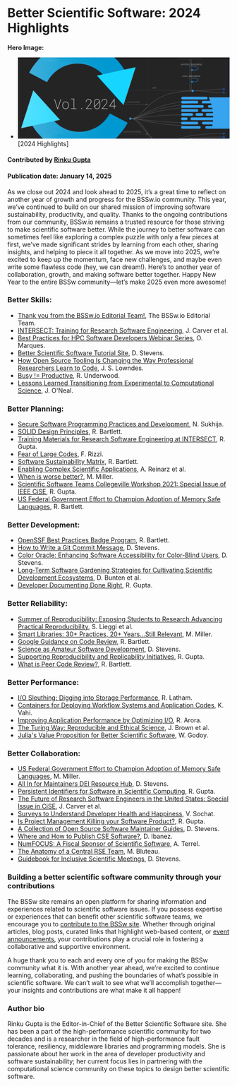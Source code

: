 # Better Scientific Software: 2024 Highlights

**Hero Image:**
- <img src="../../images/Blog_2501_YIR.png" />[2024 Highlights]

#### Contributed by [Rinku Gupta](https://github.com/rinkug "Rinku Gupta GitHub Profile")

#### Publication date: January 14, 2025

As we close out 2024 and look ahead to 2025, it’s a great time to reflect on another year of growth and progress for the BSSw.io community. 
This year, we’ve continued to build on our shared mission of improving software sustainability, productivity, and quality. 
Thanks to the ongoing contributions from our community, BSSw.io remains a trusted resource for those striving to make scientific software better.
While the journey to better software can sometimes feel like exploring a complex puzzle with only a few pieces at first, we’ve made significant strides by learning from each other, sharing insights, and helping to piece it all together. 
As we move into 2025, we’re excited to keep up the momentum, face new challenges, and maybe even write some flawless code (hey, we can dream!).
Here’s to another year of collaboration, growth, and making software better together. Happy New Year to the entire BSSw community—let’s make 2025 even more awesome!

### Better Skills:
* [Thank you from the BSSw.io Editorial Team!](https://bssw.io/blog_posts/thank-you-from-the-bssw-io-editorial-team), The BSSw.io Editorial Team.
* [INTERSECT: Training for Research Software Engineering](https://bssw.io/blog_posts/intersect-training-for-research-software-engineering), J. Carver et al.
* [Best Practices for HPC Software Developers Webinar Series](https://bssw.io/items/best-practices-for-hpc-software-developers-webinar-series), O. Marques.
* [Better Scientific Software Tutorial Site](https://bssw.io/items/better-scientific-software-tutorial-site), D. Stevens.
* [How Open Source Tooling Is Changing the Way Professional Researchers Learn to Code](https://bssw.io/blog_posts/how-open-source-tooling-is-changing-the-way-professional-researchers-learn-to-code), J. S. Lowndes.
* [Busy != Productive](https://bssw.io/blog_posts/busy-productive), R. Underwood.
* [Lessons Learned Transitioning from Experimental to Computational Science](https://bssw.io/blog_posts/lessons-learned-transitioning-from-experimental-to-computational-science), J. O'Neal.

### Better Planning:
* [Secure Software Programming Practices and Development](https://bssw.io/blog_posts/secure-software-programming-practices-and-development), N. Sukhija.
* [SOLID Design Principles](https://bssw.io/items/solid-design-principles), R. Bartlett.
* [Training Materials for Research Software Engineering at INTERSECT](https://bssw.io/items/training-materials-for-research-software-engineering-at-intersect), R. Gupta.
* [Fear of Large Codes](https://bssw.io/blog_posts/fear-of-large-codes), F. Rizzi.
* [Software Sustainability Matrix](https://bssw.io/items/software-sustainability-matrix), R. Bartlett.
* [Enabling Complex Scientific Applications](https://bssw.io/blog_posts/enabling-complex-scientific-applications), A. Reinarz et al.
* [When is worse better?](https://bssw.io/items/when-is-worse-better), M. Miller.
* [Scientific Software Teams Collegeville Workshop 2021: Special Issue of IEEE CiSE](https://bssw.io/items/scientific-software-teams-collegeville-workshop-2021-special-issue-of-ieee-cise), R. Gupta.
* [US Federal Government Effort to Champion Adoption of Memory Safe Languages](https://bssw.io/items/us-federal-government-effort-to-champion-adoption-of-memory-safe-languages), R. Bartlett.

### Better Development:
* [OpenSSF Best Practices Badge Program](https://bssw.io/blog_posts/openssf-best-practices-badge-program), R. Bartlett.
* [How to Write a Git Commit Message](https://bssw.io/items/how-to-write-a-git-commit-message), D. Stevens.
* [Color Oracle: Enhancing Software Accessibility for Color-Blind Users](https://bssw.io/items/color-oracle-enhancing-software-accessibility-for-color-blind-users), D. Stevens.
* [Long-Term Software Gardening Strategies for Cultivating Scientific Development Ecosystems](https://bssw.io/blog_posts/long-term-software-gardening-strategies-for-cultivating-scientific-development-ecosystems), D. Bunten et al.
* [Developer Documenting Done Right](https://bssw.io/items/developer-documenting-done-right), R. Gupta.

### Better Reliability:
* [Summer of Reproducibility: Exposing Students to Research Advancing Practical Reproducibility](https://bssw.io/blog_posts/summer-of-reproducibility-exposing-students-to-research-advancing-practical-reproducibility), S. Lieggi et al.
* [Smart Libraries: 30+ Practices, 20+ Years...Still Relevant](https://bssw.io/items/smart-libraries-30-practices-20-years-still-relevant), M. Miller.
* [Google Guidance on Code Review](https://bssw.io/items/google-guidance-on-code-review), R. Bartlett.
* [Science as Amateur Software Development](https://bssw.io/items/science-as-amateur-software-development), D. Stevens.
* [Supporting Reproducibility and Replicability Initiatives](https://bssw.io/items/supporting-reproducibility-and-replicability-initiatives), R. Gupta.
* [What is Peer Code Review?](https://bssw.io/items/what-is-peer-code-review), R. Bartlett.

### Better Performance:
* [I/O Sleuthing: Digging into Storage Performance](https://bssw.io/blog_posts/i-o-sleuthing-digging-into-storage-performance), R. Latham.
* [Containers for Deploying Workflow Systems and Application Codes](https://bssw.io/blog_posts/containers-for-deploying-workflow-systems-and-application-codes), K. Vahi.
* [Improving Application Performance by Optimizing I/O](https://bssw.io/blog_posts/improving-application-performance-by-optimizing-i-o), R. Arora.
* [The Turing Way: Reproducible and Ethical Science](https://bssw.io/items/the-turing-way-reproducible-and-ethical-science), J. Brown et al.
* [Julia's Value Proposition for Better Scientific Software](https://bssw.io/blog_posts/julia-s-value-proposition-for-better-scientific-software), W. Godoy.

### Better Collaboration:
* [US Federal Government Effort to Champion Adoption of Memory Safe Languages](https://bssw.io/items/us-federal-government-effort-to-champion-adoption-of-memory-safe-languages), M. Miller.
* [All In for Maintainers DEI Resource Hub](https://bssw.io/items/all-in-for-maintainers-dei-resource-hub), D. Stevens.
* [Persistent Identifiers for Software in Scientific Computing](https://bssw.io/items/persistent-identifiers-for-software-in-scientific-computing), R. Gupta.
* [The Future of Research Software Engineers in the United States: Special Issue in CiSE](https://bssw.io/blog_posts/the-future-of-research-software-engineers-in-the-united-states-special-issue-in-cise), J. Carver et al.
* [Surveys to Understand Developer Health and Happiness](https://bssw.io/blog_posts/surveys-to-understand-developer-health-and-happiness), V. Sochat.
* [Is Project Management Killing your Software Product?](https://bssw.io/items/is-project-management-killing-your-software-product), R. Gupta.
* [A Collection of Open Source Software Maintainer Guides](https://bssw.io/items/a-collection-of-open-source-software-maintainer-guides), D. Stevens.
* [Where and How to Publish CSE Software?](https://bssw.io/items/where-and-how-to-publish-cse-software), D. Ibanez.
* [NumFOCUS: A Fiscal Sponsor of Scientific Software](https://bssw.io/blog_posts/numfocus-a-fiscal-sponsor-of-scientific-software), A. Terrel.
* [The Anatomy of a Central RSE Team](https://bssw.io/blog_posts/the-anatomy-of-a-central-rse-team), M. Bluteau.
* [Guidebook for Inclusive Scientific Meetings](https://bssw.io/items/guidebook-for-inclusive-scientific-meetings), D. Stevens.

### Building a better scientific software community through your contributions

The BSSw site remains an open platform for sharing information and experiences related to scientific software issues. If you possess expertise or experiences that can benefit other scientific software teams, we encourage you to [contribute to the BSSw site](https://bssw.io/pages/what-to-contribute-content-for-better-scientific-software). Whether through original articles, blog posts, curated links that highlight web-based content, or [event announcements](https://bssw.io/events), your contributions play a crucial role in fostering a collaborative and supportive environment.

A huge thank you to each and every one of you for making the BSSw community what it is. 
With another year ahead, we’re excited to continue learning, collaborating, and pushing the boundaries of what’s possible in scientific software. 
We can’t wait to see what we’ll accomplish together—your insights and contributions are what make it all happen!


### Author bio
Rinku Gupta is the Editor-in-Chief of the Better Scientific Software site. She has been a part of the high-performance scientific community for two decades and is a researcher in the field of high-performance fault tolerance, resiliency, middleware libraries and programming models. She is passionate about her work in the area of developer productivity and software sustainability; her current focus lies in partnering with the computational science community on these topics to design better scientific software.

<!---
Publish: yes
Track: community
Pinned: no
RSS Update: 2025-01-14
Topics: projects and organizations
--->
